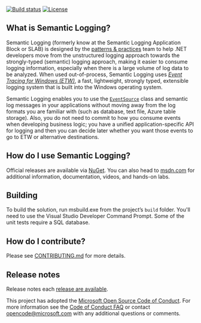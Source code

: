 [![Build status](https://ci.appveyor.com/api/projects/status/wwy80gj989wp4s99/branch/master?svg=true)](https://ci.appveyor.com/project/EnterpriseLibrary/semantic-logging/branch/master)
[![License](https://img.shields.io/badge/license-apache%202.0-60C060.svg)](https://github.com/EnterpriseLibrary/semantic-logging/blob/master/LICENSE)


## What is Semantic Logging?

Semantic Logging (formerly know at the Semantic Logging Application Block or SLAB) is designed by the
[patterns & practices](http://aka.ms/mspnp) team to help .NET developers move from the unstructured
logging approach towards the strongly-typed (semantic) logging approach, making it easier to consume
logging information, especially when there is a large volume of log data to be analyzed. When used
out-of-process, Semantic Logging uses [_Event Tracing for Windows (ETW)_][ETW], a fast, lightweight, strongly
typed, extensible logging system that is built into the Windows operating system.

Semantic Logging enables you to use the [`EventSource`][EventSource] class and semantic log messages in your
applications without moving away from the log formats you are familiar with (such as database, text
file, Azure table storage). Also, you do not need to commit to how you consume events when developing
business logic; you have a unified application-specific API for logging and then you can decide later
whether you want those events to go to ETW or alternative destinations.

## How do I use Semantic Logging?

Official releases are available via [NuGet](http://www.nuget.org/packages/EnterpriseLibrary.SemanticLogging/).
You can also head to [msdn.com](https://msdn.microsoft.com/en-us/library/dn774980.aspx) for additional
information, documentation, videos, and hands-on labs.

## Building

To build the solution, run msbuild.exe from the project’s `build` folder. You'll need to use the
Visual Studio Developer Command Prompt. Some of the unit tests require a SQL database.

## How do I contribute?

Please see [CONTRIBUTING.md](/CONTRIBUTING.md) for more details.

## Release notes

Release notes each [release are available](https://github.com/mspnp/semantic-logging/releases).

[ETW]: https://msdn.microsoft.com/en-us/library/windows/desktop/bb968803(v=vs.85).aspx
[EventSource]: https://msdn.microsoft.com/en-us/library/system.diagnostics.tracing.eventsource%28v=vs.110%29.aspx

This project has adopted the [Microsoft Open Source Code of Conduct](https://opensource.microsoft.com/codeofconduct/). For more information see the [Code of Conduct FAQ](https://opensource.microsoft.com/codeofconduct/faq/) or contact [opencode@microsoft.com](mailto:opencode@microsoft.com) with any additional questions or comments.



